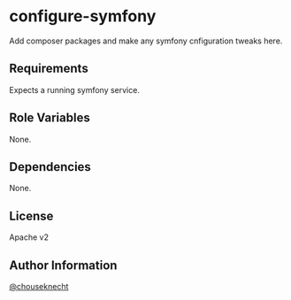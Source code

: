 configure-symfony
=================

Add composer packages and make any symfony cnfiguration tweaks here.

Requirements
------------

Expects a running symfony service.

Role Variables
--------------

None.

Dependencies
------------

None.

License
-------

Apache v2

Author Information
------------------

[@chouseknecht](htps://github.com/chouseknecht)
